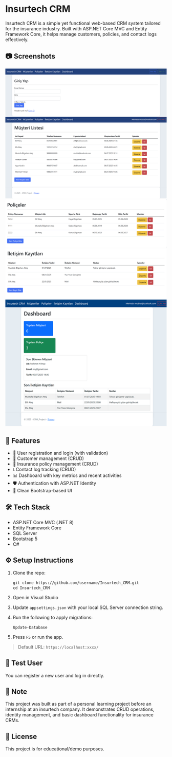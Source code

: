 # Insurtech CRM

Insurtech CRM is a simple yet functional web-based CRM system tailored for the insurance industry. Built with ASP.NET Core MVC and Entity Framework Core, it helps manage customers, policies, and contact logs effectively.

## 📷 Screenshots

![Login](CRM_Project/screenshots/LoginPage.png)
![Customers](CRM_Project/screenshots/Customers.png)
![Policies](CRM_Project/screenshots/Policies.png)
![Contact Logs](CRM_Project/screenshots/Contacts.png)
![Dashboard](CRM_Project/screenshots/Dashboard.png)

## 🎯 Features

- 🔐 User registration and login (with validation)
- 👥 Customer management (CRUD)
- 📄 Insurance policy management (CRUD)
- 📞 Contact log tracking (CRUD)
- 📊 Dashboard with key metrics and recent activities
- 🛡️ Authentication with ASP.NET Identity
- 🎨 Clean Bootstrap-based UI

## 🛠️ Tech Stack

- ASP.NET Core MVC (.NET 8)
- Entity Framework Core
- SQL Server
- Bootstrap 5
- C#

## ⚙️ Setup Instructions

1. Clone the repo:
    ```
    git clone https://github.com/username/Insurtech_CRM.git
    cd Insurtech_CRM
    ```

2. Open in Visual Studio

3. Update `appsettings.json` with your local SQL Server connection string.

4. Run the following to apply migrations:
    ```
    Update-Database
    ```

5. Press `F5` or run the app.

> Default URL: `https://localhost:xxxx/`

## 🧪 Test User

You can register a new user and log in directly.


## 📌 Note

This project was built as part of a personal learning project before an internship at an insurtech company. It demonstrates CRUD operations, identity management, and basic dashboard functionality for insurance CRMs.

## 📝 License

This project is for educational/demo purposes.
